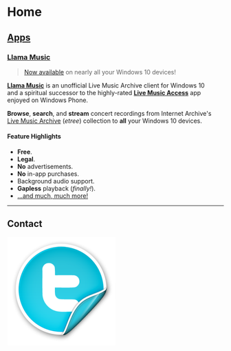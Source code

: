 # Home

## [Apps]

### [Llama Music]

> [Now available][link-store-lma] on nearly all your Windows 10 devices!

<div id="mspb-9WZDNCRDCNJT" class="9WZDNCRDCNJT" style="float: right; margin: 12px;"></div>
<script src="https://storebadge.azureedge.net/src/badge-1.6.1.js"></script>
<script>
mspb('9WZDNCRDCNJT', function(badge) {
document.getElementById('mspb-9WZDNCRDCNJT').innerHTML = badge;
});
</script>

[**Llama Music**][llama music] is an unofficial Live Music Archive client for
Windows 10 and a spiritual successor to the highly-rated [**Live Music Access**][lma-legacy]
app enjoyed on Windows Phone.

**Browse**, **search**, and **stream** concert recordings from Internet
Archive's [Live Music Archive][link-etree] (_etree_) collection to **all** your
Windows 10 devices.

#### Feature Highlights

- **Free**.
- **Legal**.
- **No** advertisements.
- **No** in-app purchases.
- Background audio support.
- **Gapless** playback (_finally!_).
- [...and much, much more!][llama music features]

----

## Contact

[![@tiwahu](img/twitter-icon-252x252.png)](https://twitter.com/tiwahu/)

[apps]: /apps/index.md
[llama music]: /apps/llama-music/index.md
[llama music features]: /apps/llama-music/index.md#feature-highlights
[lma-legacy]: /apps/live-music-access/index.md
[link-etree]: https://archive.org/details/etree/
[link-store-lma]: https://www.microsoft.com/store/apps/9WZDNCRDCNJT
[link-store-lma-legacy]: https://www.microsoft.com/store/apps/9WZDNCRDCNJX
